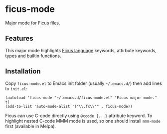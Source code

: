 # ficus-mode
Major mode for Ficus files.

## Features
This major mode highlights [Ficus language](https://github.com/vpisarev/ficus) keywords, attirbute keywords, types and builtin functions.

## Installation
Copy `ficus-mode.el` to Emacs init folder (usually `~/.emacs.d/`) then add lines to `init.el`:

```
(autoload 'ficus-mode "~/.emacs.d/ficus-mode.el" "Ficus major mode." t)
(add-to-list 'auto-mode-alist '("\\.fx\\'" . ficus-mode))
```

Ficus can use C-code directly using `@ccode {...}` attribute keyword. To highlight nested C-code MMM mode is used,
so one should install `mmm-mode` first (available in Melpa).

